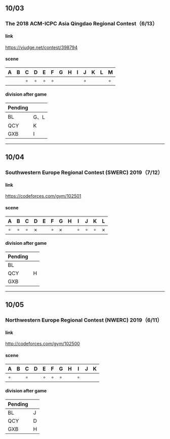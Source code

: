 ## 10/03

### The 2018 ACM-ICPC Asia Qingdao Regional Contest（6/13）

#### link

https://vjudge.net/contest/398794

#### scene

| A    | B    | C       | D       | E       | F       | G    | H    | I    | J       | K    | L    | M       |
| ---- | ---- | ------- | ------- | ------- | ------- | ---- | ---- | ---- | ------- | ---- | ---- | ------- |
|      |      | $\circ$ | $\circ$ | $\circ$ | $\circ$ |      |      |      | $\circ$ |      |      | $\circ$ |

#### division after game

| Pending |      |
| ------- | ---- |
| BL      | G、L |
| QCY     | K    |
| GXB     | I    |

----

## 10/04

### Southwestern Europe Regional Contest (SWERC) 2019（7/12）

#### link

https://codeforces.com/gym/102501

#### scene

| A       | B       | C       | D        | E    | F       | G        | H    | I       | J       | K       | L        |
| ------- | ------- | ------- | -------- | ---- | ------- | -------- | ---- | ------- | ------- | ------- | -------- |
| $\circ$ | $\circ$ | $\circ$ | $\times$ |      | $\circ$ | $\times$ |      | $\circ$ | $\circ$ | $\circ$ | $\times$ |

#### division after game

| Pending |      |
| ------- | ---- |
| BL      |      |
| QCY     | H    |
| GXB     |      |

----

## 10/05

### Northwestern Europe Regional Contest (NWERC) 2019（6/11）

#### link

http://codeforces.com/gym/102500

#### scene

| A       | B    | C       | D    | E       | F       | G       | H    | I       | J    | K    |
| ------- | ---- | ------- | ---- | ------- | ------- | ------- | ---- | ------- | ---- | ---- |
| $\circ$ |      | $\circ$ |      | $\circ$ | $\circ$ | $\circ$ |      | $\circ$ |      |      |

#### division after game

| Pending |      |
| ------- | ---- |
| BL      | J    |
| QCY     | D    |
| GXB     | H    |
